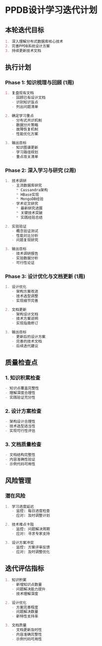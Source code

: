 # PPDB设计学习迭代计划

## 本轮迭代目标
```markdown
1. 深入理解分布式数据库核心技术
2. 完善PPDB系统设计方案
3. 持续更新技术文档
```

## 执行计划

### Phase 1: 知识梳理与回顾 (1周)
```markdown
1. 复盘现有文档
   - 回顾已有设计文档
   - 识别知识盲点
   - 列出问题清单

2. 确定学习重点
   - 分布式共识机制
   - 数据分片策略
   - 故障恢复机制
   - 性能优化方案

3. 输出目标
   - 知识图谱更新
   - 学习路径规划
   - 重点攻关清单
```

### Phase 2: 深入学习与研究 (2周)
```markdown
1. 技术调研
   - 主流数据库研究
     * Cassandra架构
     * HBase实现
     * MongoDB经验
   - 学术论文研究
     * 最新研究进展
     * 关键技术突破
     * 实践经验总结

2. 实验验证
   - 概念验证测试
   - 性能对比分析
   - 问题复现研究

3. 输出目标
   - 技术调研报告
   - 实验数据分析
   - 可行性论证
```

### Phase 3: 设计优化与文档更新 (1周)
```markdown
1. 设计优化
   - 架构方案改进
   - 技术选型调整
   - 实现细节完善

2. 文档更新
   - 架构设计文档
   - 技术方案说明
   - 实现指南修订

3. 输出目标
   - 更新后的设计方案
   - 完善的技术文档
   - 后续迭代建议
```

## 质量检查点

### 1. 知识积累检查
```markdown
- 知识点覆盖完整性
- 理解深度合理性
- 实践验证充分性
```

### 2. 设计方案检查
```markdown
- 架构设计合理性
- 技术选型适当性
- 实现可行性评估
```

### 3. 文档质量检查
```markdown
- 文档结构完整性
- 内容准确性验证
- 示例代码可用性
```

## 风险管理

### 潜在风险
```markdown
1. 学习进度延迟
   - 监控: 每日进度检查
   - 应对: 及时调整计划

2. 技术难点卡阻
   - 监控: 问题解决周期
   - 应对: 寻求专家支持

3. 设计方案冲突
   - 监控: 方案评审反馈
   - 应对: 及时调整优化
```

## 迭代评估指标
```markdown
1. 知识积累
   - 新增知识点数量
   - 问题解决能力提升
   - 技术理解深度

2. 设计优化
   - 方案完善程度
   - 问题解决数量
   - 新特性支持率

3. 文档质量
   - 文档更新及时性
   - 内容准确完整性
   - 示例代码可用性
``` 